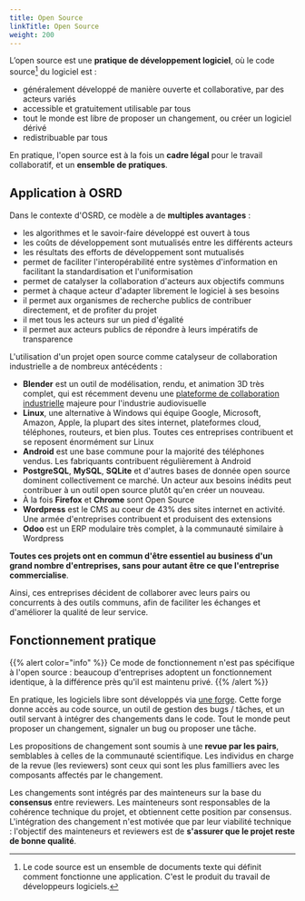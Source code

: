 ```yaml
---
title: Open Source
linkTitle: Open Source
weight: 200
---
```


L’open source est une **pratique de développement logiciel**, où le code source[^code-source] du logiciel est :
 - généralement développé de manière ouverte et collaborative, par des acteurs variés
 - accessible et gratuitement utilisable par tous
 - tout le monde est libre de proposer un changement, ou créer un logiciel dérivé
 - redistribuable par tous

En pratique, l'open source est à la fois un **cadre légal** pour le travail collaboratif, et un **ensemble de pratiques**.

[^code-source]: Le code source est un ensemble de documents texte qui définit comment fonctionne une application. C'est le produit du travail de développeurs logiciels.

## Application à OSRD

Dans le contexte d'OSRD, ce modèle a de **multiples avantages** :
 - les algorithmes et le savoir-faire développé est ouvert à tous
 - les coûts de développement sont mutualisés entre les différents acteurs
 - les résultats des efforts de développement sont mutualisés
 - permet de faciliter l'interopérabilité entre systèmes d'information en facilitant la standardisation et l'uniformisation
 - permet de catalyser la collaboration d'acteurs aux objectifs communs
 - permet à chaque acteur d'adapter librement le logiciel à ses besoins
 - il permet aux organismes de recherche publics de contribuer directement, et de profiter du projet
 - il met tous les acteurs sur un pied d'égalité
 - il permet aux acteurs publics de répondre à leurs impératifs de transparence

L'utilisation d'un projet open source comme catalyseur de collaboration industrielle a de nombreux antécédents :
 - **Blender** est un outil de modélisation, rendu, et animation 3D très complet, qui est récemment devenu une [plateforme de collaboration industrielle](https://fund.blender.org/) majeure pour l'industrie audiovisuelle
 - **Linux**, une alternative à Windows qui équipe Google, Microsoft, Amazon, Apple, la plupart des sites internet, plateformes cloud, téléphones, routeurs, et bien plus. Toutes ces entreprises contribuent et se reposent énormément sur Linux
 - **Android** est une base commune pour la majorité des téléphones vendus. Les fabriquants contribuent régulièrement à Android
 - **PostgreSQL**, **MySQL**, **SQLite** et d'autres bases de donnée open source dominent collectivement ce marché. Un acteur aux besoins inédits peut contribuer à un outil open source plutôt qu'en créer un nouveau.
 - À la fois **Firefox** et **Chrome** sont Open Source
 - **Wordpress** est le CMS au coeur de 43% des sites internet en activité. Une armée d'entreprises contribuent et produisent des extensions
 - **Odoo** est un ERP modulaire très complet, à la communauté similaire à Wordpress

**Toutes ces projets ont en commun d'être essentiel au business d'un grand nombre d'entreprises, sans pour autant être ce que l'entreprise commercialise**.

Ainsi, ces entreprises décident de collaborer avec leurs pairs ou concurrents à des outils communs, afin de faciliter les échanges et d'améliorer la qualité de leur service.

## Fonctionnement pratique

{{% alert color="info" %}}
Ce mode de fonctionnement n'est pas spécifique à l'open source : beaucoup d'entreprises adoptent un fonctionnement identique, à la différence près qu'il est maintenu privé.
{{% /alert %}}


En pratique, les logiciels libre sont développés via [une forge](https://github.com/DGEXSolutions/osrd). Cette forge donne accès au code source, un outil de gestion des bugs / tâches, et un outil servant à intégrer des changements dans le code.
Tout le monde peut proposer un changement, signaler un bug ou proposer une tâche.

Les propositions de changement sont soumis à une **revue par les pairs**, semblables à celles de la communauté scientifique.
Les individus en charge de la revue (les reviewers) sont ceux qui sont les plus familliers avec les composants affectés par le changement.

Les changements sont intégrés par des mainteneurs sur la base du **consensus** entre reviewers.
Les mainteneurs sont responsables de la cohérence technique du projet, et obtiennent cette position par consensus.
L'intégration des changement n'est motivée que par leur viabilité technique : l'objectif des mainteneurs et reviewers est de **s'assurer que le projet reste de bonne qualité**.
